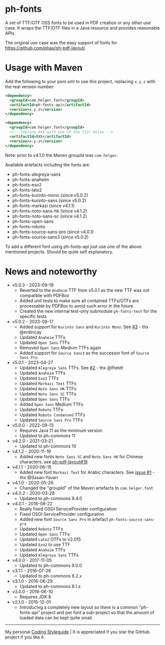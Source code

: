 # ph-fonts

A set of TTF/OTF OSS fonts to be used in PDF creation or any other use case.
It wraps the TTF/OTF files in a Java resource and provides reasonable APIs.

The original use case was the easy support of fonts for https://github.com/phax/ph-pdf-layout/

# Usage with Maven

Add the following to your pom.xml to use this project, replacing `x.y.z` with the real version number: 

```xml
<dependency>
  <groupId>com.helger.font</groupId>
  <artifactId>ph-fonts-api</artifactId>
  <version>x.y.z</version>
</dependency>

<dependency>
  <groupId>com.helger.font</groupId>
  <!-- replace XXX with one of the list below --> 
  <artifactId>XXX</artifactId>
  <version>x.y.z</version>
</dependency>
```

Note: prior to v4.1.0 the Maven groupId was `com.helger`.

Available artefacts including the fonts are:
  * ph-fonts-alegreya-sans
  * ph-fonts-anaheim
  * ph-fonts-exo2
  * ph-fonts-lato2
  * ph-fonts-kurinto-mono (since v5.0.2)
  * ph-fonts-kurinto-sans (since v5.0.2)
  * ph-fonts-markazi (since v4.1.1)
  * ph-fonts-noto-sans-hk (since v4.1.2)
  * ph-fonts-noto-sans-sc (since v4.1.2)
  * ph-fonts-open-sans
  * ph-fonts-roboto
  * ph-fonts-source-sans-pro (since v4.0.1)
  * ph-fonts-source-sans3 (since v5.0.2)

To add a different font using ph-fonts-api just use one of the above mentioned projects.
Should be quite self explanatory.

# News and noteworthy

* v5.0.3 - 2023-09-19
    * Reverted to the `Anaheim` TTF from v5.0.1 as the new TTF was not compatible with PDFBox
    * Added unit tests to make sure all contained TTFs/OTFs are processable by PDFBox to avoid such error in the future
    * Created the new internal test-only submodule `ph-fonts-test` for the specific tests 
* v5.0.2 - 2023-09-17
    * Added support for `Kurinto Sans` and `Kurinto Mono`. See [#3](https://github.com/phax/ph-fonts/issues/3) - thx @erdincay
    * Updated `Anaheim` TTFs
    * Updated `Open Sans` TTFs
    * Removed `Open Sans` Medium TTFs again
    * Added support for `Source Sans3` as the successor font of `Source Sans Pro`
* v5.0.1 - 2023-04-27
    * Updated `Alegreya Sans` TTFs. See [#2](https://github.com/phax/ph-fonts/issues/2) - thx @fheldt
    * Updated `Anaheim` TTFs
    * Updated `Exo2` TTFs
    * Updated `Markazi Text` TTFs
    * Updated `Noto Sans HK` TTFs
    * Updated `Noto Sans SC` TTFs
    * Updated `Open Sans` TTFs
    * Added `Open Sans` Medium TTFs
    * Updated `Roboto` TTFs
    * Updated `Roboto Condensed` TTFs
    * Updated `Source Sans Pro` TTFs
* v5.0.0 - 2022-09-13
    * Requires Java 11 as the minimum version
    * Updated to ph-commons 11
* v4.2.0 - 2021-03-21
    * Updated to ph-commons 10
* v4.1.2 - 2020-11-19
    * Added new fonts `Noto Sans SC` and `Noto Sans HK` for Chinese characters. see [ph-pdf-layout#19](https://github.com/phax/ph-pdf-layout/issues/19)
* v4.1.1 - 2020-06-15
    * Added new font `Markazi Text` for Arabic characters. See [issue #1](https://github.com/phax/ph-fonts/issues/1) - thx @Sasan-Yavari
* v4.1.0 - 2020-05-26
    * Changed the "groupId" of the Maven artefacts to `com.helger.font`
* v4.0.2 - 2020-03-28
    * Updated to ph-commons 9.4.0
* v4.0.1 - 2018-08-22
    * Really fixed OSGI ServiceProvider configuration
    * Fixed OSGI ServiceProvider configuration
    * Added new font `Source Sans Pro` in artefact `ph-fonts-source-sans-pro`
    * Updated `Roboto` TTFs
    * Updated `Open Sans` TTFs
    * Updated `Lato2` OTFs to v2.015
    * Updated `Exo2` to use TTF
    * Updated `Anaheim` TTFs
    * Updated `Alegreya Sans` TTFs
* v4.0.0 - 2017-11-05
    * Updated to ph-commons 9.0.0
* v3.1.1 - 2016-07-26
    * Updated to ph-commons 8.2.x
* v3.1.0 - 2016-06-29
    * Updated to ph-commons 8.1.x
* v3.0.0 - 2016-06-10
    * Requires JDK 8
* v2.1.0 - 2015-12-01
    * Introducing a completely new layout so there is a common "ph-fonts-api" project and per font a sub-project so that the amount of loaded data can be kept quite small.

---

My personal [Coding Styleguide](https://github.com/phax/meta/blob/master/CodingStyleguide.md) |
It is appreciated if you star the GitHub project if you like it.
